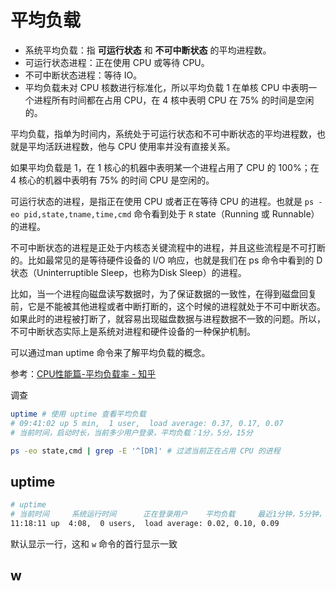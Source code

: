 # 平均负载

- 系统平均负载：指 **可运行状态** 和 **不可中断状态** 的平均进程数。
- 可运行状态进程：正在使用 CPU 或等待 CPU。
- 不可中断状态进程：等待 IO。
- 平均负载未对 CPU 核数进行标准化，所以平均负载 1 在单核 CPU 中表明一个进程所有时间都在占用 CPU，在 4 核中表明 CPU 在 75% 的时间是空闲的。

平均负载，指单为时间内，系统处于可运行状态和不可中断状态的平均进程数，也就是平均活跃进程数，他与 CPU 使用率并没有直接关系。

如果平均负载是 1，在 1 核心的机器中表明某一个进程占用了 CPU 的 100%；在 4 核心的机器中表明有 75% 的时间 CPU 是空闲的。

可运行状态的进程，是指正在使用 CPU 或者正在等待 CPU 的进程。也就是 `ps -eo pid,state,tname,time,cmd` 命令看到处于 `R` state（Running 或 Runnable）的进程。

不可中断状态的进程是正处于内核态关键流程中的进程，并且这些流程是不可打断的。比如最常见的是等待硬件设备的 I/O 响应，也就是我们在 ps 命令中看到的 D 状态（Uninterruptible Sleep，也称为Disk Sleep）的进程。

比如，当一个进程向磁盘读写数据时，为了保证数据的一致性，在得到磁盘回复前，它是不能被其他进程或者中断打断的，这个时候的进程就处于不可中断状态。如果此时的进程被打断了，就容易出现磁盘数据与进程数据不一致的问题。所以，不可中断状态实际上是系统对进程和硬件设备的一种保护机制。

可以通过man uptime 命令来了解平均负载的概念。

参考：[CPU性能篇-平均负载率 - 知乎](https://zhuanlan.zhihu.com/p/205253370)

调查

```sh
uptime # 使用 uptime 查看平均负载
# 09:41:02 up 5 min,  1 user,  load average: 0.37, 0.17, 0.07
# 当前时间，启动时长，当前多少用户登录，平均负载：1分，5分，15分

ps -eo state,cmd | grep -E '^[DR]' # 过滤当前正在占用 CPU 的进程

```

## uptime

```sh
# uptime
# 当前时间     系统运行时间      正在登录用户    平均负载     最近1分钟，5分钟，15分钟
11:18:11 up  4:08,  0 users,  load average: 0.02, 0.10, 0.09
```

默认显示一行，这和 `w` 命令的首行显示一致

## w
